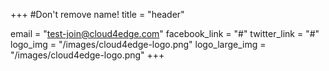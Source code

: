+++
#Don't remove name!
title = "header"

email = "test-join@cloud4edge.com"
facebook_link = "#"
twitter_link = "#"
logo_img = "/images/cloud4edge-logo.png"
logo_large_img = "/images/cloud4edge-logo.png"
+++